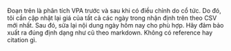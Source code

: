 Đoạn trên là phân tích VPA trước và sau khi có điều chỉnh do cổ tức. Do đó, tôi cần cập nhật lại giá của tất cả các ngày trong nhận định trên theo CSV mới nhất. Sau đó, sửa lại nội dung ngày hôm nay cho phù hợp. Hãy đảm bảo xuất ra đúng định dạng như cũ theo markdown. Không có reference hay citation gì.